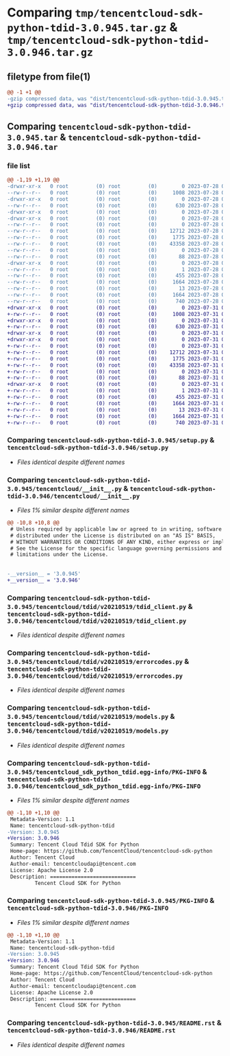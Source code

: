 # Comparing `tmp/tencentcloud-sdk-python-tdid-3.0.945.tar.gz` & `tmp/tencentcloud-sdk-python-tdid-3.0.946.tar.gz`

## filetype from file(1)

```diff
@@ -1 +1 @@
-gzip compressed data, was "dist/tencentcloud-sdk-python-tdid-3.0.945.tar", last modified: Fri Jul 28 00:36:45 2023, max compression
+gzip compressed data, was "dist/tencentcloud-sdk-python-tdid-3.0.946.tar", last modified: Mon Jul 31 00:37:06 2023, max compression
```

## Comparing `tencentcloud-sdk-python-tdid-3.0.945.tar` & `tencentcloud-sdk-python-tdid-3.0.946.tar`

### file list

```diff
@@ -1,19 +1,19 @@
-drwxr-xr-x   0 root         (0) root         (0)        0 2023-07-28 00:36:45.000000 tencentcloud-sdk-python-tdid-3.0.945/
--rw-r--r--   0 root         (0) root         (0)     1008 2023-07-28 00:36:45.000000 tencentcloud-sdk-python-tdid-3.0.945/setup.py
-drwxr-xr-x   0 root         (0) root         (0)        0 2023-07-28 00:36:45.000000 tencentcloud-sdk-python-tdid-3.0.945/tencentcloud/
--rw-r--r--   0 root         (0) root         (0)      630 2023-07-28 00:36:45.000000 tencentcloud-sdk-python-tdid-3.0.945/tencentcloud/__init__.py
-drwxr-xr-x   0 root         (0) root         (0)        0 2023-07-28 00:36:45.000000 tencentcloud-sdk-python-tdid-3.0.945/tencentcloud/tdid/
-drwxr-xr-x   0 root         (0) root         (0)        0 2023-07-28 00:36:45.000000 tencentcloud-sdk-python-tdid-3.0.945/tencentcloud/tdid/v20210519/
--rw-r--r--   0 root         (0) root         (0)        0 2023-07-28 00:36:45.000000 tencentcloud-sdk-python-tdid-3.0.945/tencentcloud/tdid/v20210519/__init__.py
--rw-r--r--   0 root         (0) root         (0)    12712 2023-07-28 00:36:45.000000 tencentcloud-sdk-python-tdid-3.0.945/tencentcloud/tdid/v20210519/tdid_client.py
--rw-r--r--   0 root         (0) root         (0)     1775 2023-07-28 00:36:45.000000 tencentcloud-sdk-python-tdid-3.0.945/tencentcloud/tdid/v20210519/errorcodes.py
--rw-r--r--   0 root         (0) root         (0)    43358 2023-07-28 00:36:45.000000 tencentcloud-sdk-python-tdid-3.0.945/tencentcloud/tdid/v20210519/models.py
--rw-r--r--   0 root         (0) root         (0)        0 2023-07-28 00:36:45.000000 tencentcloud-sdk-python-tdid-3.0.945/tencentcloud/tdid/__init__.py
--rw-r--r--   0 root         (0) root         (0)       88 2023-07-28 00:36:45.000000 tencentcloud-sdk-python-tdid-3.0.945/setup.cfg
-drwxr-xr-x   0 root         (0) root         (0)        0 2023-07-28 00:36:45.000000 tencentcloud-sdk-python-tdid-3.0.945/tencentcloud_sdk_python_tdid.egg-info/
--rw-r--r--   0 root         (0) root         (0)        1 2023-07-28 00:36:45.000000 tencentcloud-sdk-python-tdid-3.0.945/tencentcloud_sdk_python_tdid.egg-info/dependency_links.txt
--rw-r--r--   0 root         (0) root         (0)      455 2023-07-28 00:36:45.000000 tencentcloud-sdk-python-tdid-3.0.945/tencentcloud_sdk_python_tdid.egg-info/SOURCES.txt
--rw-r--r--   0 root         (0) root         (0)     1664 2023-07-28 00:36:45.000000 tencentcloud-sdk-python-tdid-3.0.945/tencentcloud_sdk_python_tdid.egg-info/PKG-INFO
--rw-r--r--   0 root         (0) root         (0)       13 2023-07-28 00:36:45.000000 tencentcloud-sdk-python-tdid-3.0.945/tencentcloud_sdk_python_tdid.egg-info/top_level.txt
--rw-r--r--   0 root         (0) root         (0)     1664 2023-07-28 00:36:45.000000 tencentcloud-sdk-python-tdid-3.0.945/PKG-INFO
--rw-r--r--   0 root         (0) root         (0)      740 2023-07-28 00:36:45.000000 tencentcloud-sdk-python-tdid-3.0.945/README.rst
+drwxr-xr-x   0 root         (0) root         (0)        0 2023-07-31 00:37:06.000000 tencentcloud-sdk-python-tdid-3.0.946/
+-rw-r--r--   0 root         (0) root         (0)     1008 2023-07-31 00:37:06.000000 tencentcloud-sdk-python-tdid-3.0.946/setup.py
+drwxr-xr-x   0 root         (0) root         (0)        0 2023-07-31 00:37:06.000000 tencentcloud-sdk-python-tdid-3.0.946/tencentcloud/
+-rw-r--r--   0 root         (0) root         (0)      630 2023-07-31 00:37:06.000000 tencentcloud-sdk-python-tdid-3.0.946/tencentcloud/__init__.py
+drwxr-xr-x   0 root         (0) root         (0)        0 2023-07-31 00:37:06.000000 tencentcloud-sdk-python-tdid-3.0.946/tencentcloud/tdid/
+drwxr-xr-x   0 root         (0) root         (0)        0 2023-07-31 00:37:06.000000 tencentcloud-sdk-python-tdid-3.0.946/tencentcloud/tdid/v20210519/
+-rw-r--r--   0 root         (0) root         (0)        0 2023-07-31 00:37:06.000000 tencentcloud-sdk-python-tdid-3.0.946/tencentcloud/tdid/v20210519/__init__.py
+-rw-r--r--   0 root         (0) root         (0)    12712 2023-07-31 00:37:06.000000 tencentcloud-sdk-python-tdid-3.0.946/tencentcloud/tdid/v20210519/tdid_client.py
+-rw-r--r--   0 root         (0) root         (0)     1775 2023-07-31 00:37:06.000000 tencentcloud-sdk-python-tdid-3.0.946/tencentcloud/tdid/v20210519/errorcodes.py
+-rw-r--r--   0 root         (0) root         (0)    43358 2023-07-31 00:37:06.000000 tencentcloud-sdk-python-tdid-3.0.946/tencentcloud/tdid/v20210519/models.py
+-rw-r--r--   0 root         (0) root         (0)        0 2023-07-31 00:37:06.000000 tencentcloud-sdk-python-tdid-3.0.946/tencentcloud/tdid/__init__.py
+-rw-r--r--   0 root         (0) root         (0)       88 2023-07-31 00:37:06.000000 tencentcloud-sdk-python-tdid-3.0.946/setup.cfg
+drwxr-xr-x   0 root         (0) root         (0)        0 2023-07-31 00:37:06.000000 tencentcloud-sdk-python-tdid-3.0.946/tencentcloud_sdk_python_tdid.egg-info/
+-rw-r--r--   0 root         (0) root         (0)        1 2023-07-31 00:37:06.000000 tencentcloud-sdk-python-tdid-3.0.946/tencentcloud_sdk_python_tdid.egg-info/dependency_links.txt
+-rw-r--r--   0 root         (0) root         (0)      455 2023-07-31 00:37:06.000000 tencentcloud-sdk-python-tdid-3.0.946/tencentcloud_sdk_python_tdid.egg-info/SOURCES.txt
+-rw-r--r--   0 root         (0) root         (0)     1664 2023-07-31 00:37:06.000000 tencentcloud-sdk-python-tdid-3.0.946/tencentcloud_sdk_python_tdid.egg-info/PKG-INFO
+-rw-r--r--   0 root         (0) root         (0)       13 2023-07-31 00:37:06.000000 tencentcloud-sdk-python-tdid-3.0.946/tencentcloud_sdk_python_tdid.egg-info/top_level.txt
+-rw-r--r--   0 root         (0) root         (0)     1664 2023-07-31 00:37:06.000000 tencentcloud-sdk-python-tdid-3.0.946/PKG-INFO
+-rw-r--r--   0 root         (0) root         (0)      740 2023-07-31 00:37:06.000000 tencentcloud-sdk-python-tdid-3.0.946/README.rst
```

### Comparing `tencentcloud-sdk-python-tdid-3.0.945/setup.py` & `tencentcloud-sdk-python-tdid-3.0.946/setup.py`

 * *Files identical despite different names*

### Comparing `tencentcloud-sdk-python-tdid-3.0.945/tencentcloud/__init__.py` & `tencentcloud-sdk-python-tdid-3.0.946/tencentcloud/__init__.py`

 * *Files 1% similar despite different names*

```diff
@@ -10,8 +10,8 @@
 # Unless required by applicable law or agreed to in writing, software
 # distributed under the License is distributed on an "AS IS" BASIS,
 # WITHOUT WARRANTIES OR CONDITIONS OF ANY KIND, either express or implied.
 # See the License for the specific language governing permissions and
 # limitations under the License.
 
 
-__version__ = '3.0.945'
+__version__ = '3.0.946'
```

### Comparing `tencentcloud-sdk-python-tdid-3.0.945/tencentcloud/tdid/v20210519/tdid_client.py` & `tencentcloud-sdk-python-tdid-3.0.946/tencentcloud/tdid/v20210519/tdid_client.py`

 * *Files identical despite different names*

### Comparing `tencentcloud-sdk-python-tdid-3.0.945/tencentcloud/tdid/v20210519/errorcodes.py` & `tencentcloud-sdk-python-tdid-3.0.946/tencentcloud/tdid/v20210519/errorcodes.py`

 * *Files identical despite different names*

### Comparing `tencentcloud-sdk-python-tdid-3.0.945/tencentcloud/tdid/v20210519/models.py` & `tencentcloud-sdk-python-tdid-3.0.946/tencentcloud/tdid/v20210519/models.py`

 * *Files identical despite different names*

### Comparing `tencentcloud-sdk-python-tdid-3.0.945/tencentcloud_sdk_python_tdid.egg-info/PKG-INFO` & `tencentcloud-sdk-python-tdid-3.0.946/tencentcloud_sdk_python_tdid.egg-info/PKG-INFO`

 * *Files 1% similar despite different names*

```diff
@@ -1,10 +1,10 @@
 Metadata-Version: 1.1
 Name: tencentcloud-sdk-python-tdid
-Version: 3.0.945
+Version: 3.0.946
 Summary: Tencent Cloud Tdid SDK for Python
 Home-page: https://github.com/TencentCloud/tencentcloud-sdk-python
 Author: Tencent Cloud
 Author-email: tencentcloudapi@tencent.com
 License: Apache License 2.0
 Description: ============================
         Tencent Cloud SDK for Python
```

### Comparing `tencentcloud-sdk-python-tdid-3.0.945/PKG-INFO` & `tencentcloud-sdk-python-tdid-3.0.946/PKG-INFO`

 * *Files 1% similar despite different names*

```diff
@@ -1,10 +1,10 @@
 Metadata-Version: 1.1
 Name: tencentcloud-sdk-python-tdid
-Version: 3.0.945
+Version: 3.0.946
 Summary: Tencent Cloud Tdid SDK for Python
 Home-page: https://github.com/TencentCloud/tencentcloud-sdk-python
 Author: Tencent Cloud
 Author-email: tencentcloudapi@tencent.com
 License: Apache License 2.0
 Description: ============================
         Tencent Cloud SDK for Python
```

### Comparing `tencentcloud-sdk-python-tdid-3.0.945/README.rst` & `tencentcloud-sdk-python-tdid-3.0.946/README.rst`

 * *Files identical despite different names*

